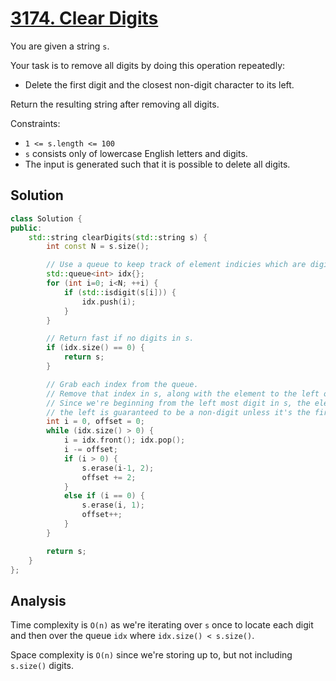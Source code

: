 # [3174. Clear Digits](https://leetcode.com/problems/clear-digits)

You are given a string `s`.

Your task is to remove all digits by doing this operation repeatedly:

* Delete the first digit and the closest non-digit character to its left.

Return the resulting string after removing all digits.

Constraints:

* `1 <= s.length <= 100`
* `s` consists only of lowercase English letters and digits.
* The input is generated such that it is possible to delete all digits.

## Solution

```c++
class Solution {
public:
    std::string clearDigits(std::string s) {
        int const N = s.size();

        // Use a queue to keep track of element indicies which are digits.
        std::queue<int> idx{};
        for (int i=0; i<N; ++i) {
            if (std::isdigit(s[i])) {
                idx.push(i);
            }
        }

        // Return fast if no digits in s.
        if (idx.size() == 0) {
            return s;
        }

        // Grab each index from the queue.
        // Remove that index in s, along with the element to the left of it.
        // Since we're beginning from the left most digit in s, the element to
        // the left is guaranteed to be a non-digit unless it's the first char.
        int i = 0, offset = 0;
        while (idx.size() > 0) {
            i = idx.front(); idx.pop();
            i -= offset;
            if (i > 0) {
                s.erase(i-1, 2);
                offset += 2;
            }
            else if (i == 0) {
                s.erase(i, 1);
                offset++;
            }
        }

        return s;
    }
};
```

## Analysis

Time complexity is `O(n)` as we're iterating over `s` once to locate each digit
and then over the queue `idx` where `idx.size() < s.size()`.

Space complexity is `O(n)` since we're storing up to, but not including
`s.size()` digits.
